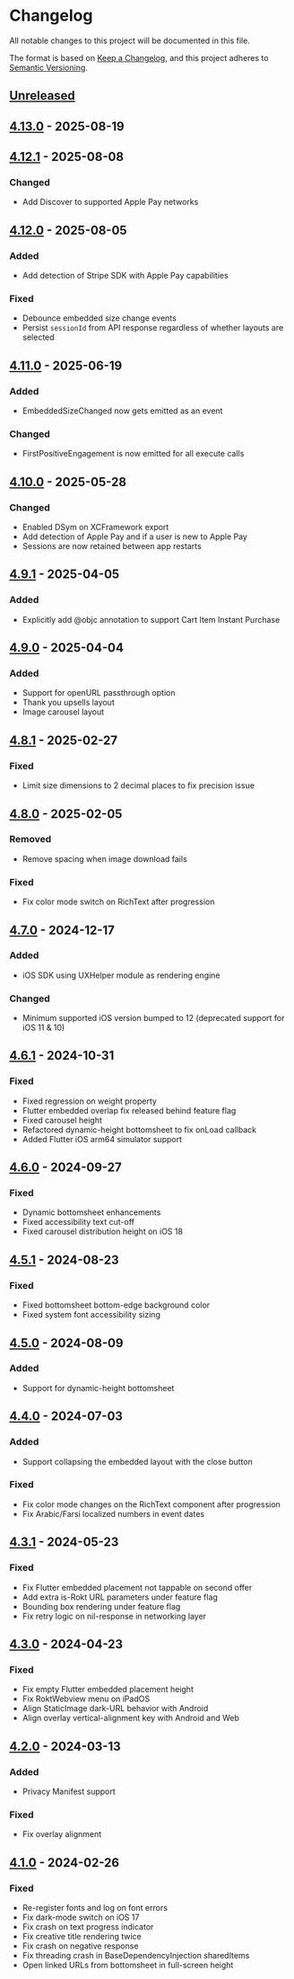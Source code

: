 <!-- markdownlint-disable MD024 -->

# Changelog

All notable changes to this project will be documented in this file.

The format is based on [Keep a Changelog](https://keepachangelog.com/en/1.1.0/),
and this project adheres to [Semantic Versioning](https://semver.org/spec/2.0.0.html).

## [Unreleased]

## [4.13.0] - 2025-08-19

## [4.12.1] - 2025-08-08

### Changed

- Add Discover to supported Apple Pay networks

## [4.12.0] - 2025-08-05

### Added

- Add detection of Stripe SDK with Apple Pay capabilities

### Fixed

- Debounce embedded size change events
- Persist `sessionId` from API response regardless of whether layouts are selected

## [4.11.0] - 2025-06-19

### Added

- EmbeddedSizeChanged now gets emitted as an event

### Changed

- FirstPositiveEngagement is now emitted for all execute calls

## [4.10.0] - 2025-05-28

### Changed

- Enabled DSym on XCFramework export
- Add detection of Apple Pay and if a user is new to Apple Pay
- Sessions are now retained between app restarts

## [4.9.1] - 2025-04-05

### Added

- Explicitly add @objc annotation to support Cart Item Instant Purchase

## [4.9.0] - 2025-04-04

### Added

- Support for openURL passthrough option
- Thank you upsells layout
- Image carousel layout

## [4.8.1] - 2025-02-27

### Fixed

- Limit size dimensions to 2 decimal places to fix precision issue

## [4.8.0] - 2025-02-05

### Removed

- Remove spacing when image download fails

### Fixed

- Fix color mode switch on RichText after progression

## [4.7.0] - 2024-12-17

### Added

- iOS SDK using UXHelper module as rendering engine

### Changed

- Minimum supported iOS version bumped to 12 (deprecated support for iOS 11 & 10)

## [4.6.1] - 2024-10-31

### Fixed

- Fixed regression on weight property
- Flutter embedded overlap fix released behind feature flag
- Fixed carousel height
- Refactored dynamic-height bottomsheet to fix onLoad callback
- Added Flutter iOS arm64 simulator support

## [4.6.0] - 2024-09-27

### Fixed

- Dynamic bottomsheet enhancements
- Fixed accessibility text cut-off
- Fixed carousel distribution height on iOS 18

## [4.5.1] - 2024-08-23

### Fixed

- Fixed bottomsheet bottom-edge background color
- Fixed system font accessibility sizing

## [4.5.0] - 2024-08-09

### Added

- Support for dynamic-height bottomsheet

## [4.4.0] - 2024-07-03

### Added

- Support collapsing the embedded layout with the close button

### Fixed

- Fix color mode changes on the RichText component after progression
- Fix Arabic/Farsi localized numbers in event dates

## [4.3.1] - 2024-05-23

### Fixed

- Fix Flutter embedded placement not tappable on second offer
- Add extra is-Rokt URL parameters under feature flag
- Bounding box rendering under feature flag
- Fix retry logic on nil-response in networking layer

## [4.3.0] - 2024-04-23

### Fixed

- Fix empty Flutter embedded placement height
- Fix RoktWebview menu on iPadOS
- Align StaticImage dark-URL behavior with Android
- Align overlay vertical-alignment key with Android and Web

## [4.2.0] - 2024-03-13

### Added

- Privacy Manifest support

### Fixed

- Fix overlay alignment

## [4.1.0] - 2024-02-26

### Fixed

- Re-register fonts and log on font errors
- Fix dark-mode switch on iOS 17
- Fix crash on text progress indicator
- Fix creative title rendering twice
- Fix crash on negative response
- Fix threading crash in BaseDependencyInjection sharedItems
- Open linked URLs from bottomsheet in full-screen height

[unreleased]: https://github.com/ROKT/rokt-sdk-ios/compare/4.13.0...HEAD
[4.13.0]: https://github.com/ROKT/rokt-sdk-ios/compare/4.12.1...4.13.0
[4.12.1]: https://github.com/ROKT/rokt-sdk-ios/compare/4.12.0...4.12.1
[4.12.0]: https://github.com/ROKT/rokt-sdk-ios/compare/4.11.0...4.12.0
[4.11.0]: https://github.com/ROKT/rokt-sdk-ios/compare/4.10.0...4.11.0
[4.10.0]: https://github.com/ROKT/rokt-sdk-ios/compare/4.9.1...4.10.0
[4.9.1]: https://github.com/ROKT/rokt-sdk-ios/compare/4.9.0...4.9.1
[4.9.0]: https://github.com/ROKT/rokt-sdk-ios/compare/4.8.1...4.9.0
[4.8.1]: https://github.com/ROKT/rokt-sdk-ios/compare/4.8.0...4.8.1
[4.8.0]: https://github.com/ROKT/rokt-sdk-ios/compare/4.7.0...4.8.0
[4.7.0]: https://github.com/ROKT/rokt-sdk-ios/compare/4.6.1...4.7.0
[4.6.1]: https://github.com/ROKT/rokt-sdk-ios/compare/4.6.0...4.6.1
[4.6.0]: https://github.com/ROKT/rokt-sdk-ios/compare/4.5.1...4.6.0
[4.5.1]: https://github.com/ROKT/rokt-sdk-ios/compare/4.5.0...4.5.1
[4.5.0]: https://github.com/ROKT/rokt-sdk-ios/compare/4.4.0...4.5.0
[4.4.0]: https://github.com/ROKT/rokt-sdk-ios/compare/4.3.1...4.4.0
[4.3.1]: https://github.com/ROKT/rokt-sdk-ios/compare/4.3.0...4.3.1
[4.3.0]: https://github.com/ROKT/rokt-sdk-ios/compare/4.2.0...4.3.0
[4.2.0]: https://github.com/ROKT/rokt-sdk-ios/compare/4.1.0...4.2.0
[4.1.0]: https://github.com/ROKT/rokt-sdk-ios/compare/4.0.11-beta.9...4.1.0
